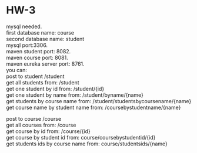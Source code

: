 # HW-3
mysql needed.<br/>
first database name: course<br/>
second database name: student<br/>
mysql port:3306.<br/>
maven student port: 8082.<br/>
maven course port: 8081.<br/>
maven eureka server port: 8761.<br/>
you can:<br/>
post to student /student<br/>
get all students from: /student<br/>
get one student by id from: /student/{id}<br/>
get one student by name from: /student/byname/{name}<br/>
get students by course name from: /student/studentsbycoursename/{name}<br/>
get course name by student name from: /coursebystudentname/{name}<br/>

post to course /course<br/>
get all courses from: /course<br/>
get course by id from: /course/{id}<br/>
get course by student id from: course/coursebystudentid/{id}<br/>
get students ids by course name from: course/studentsids/{name}<br/>
